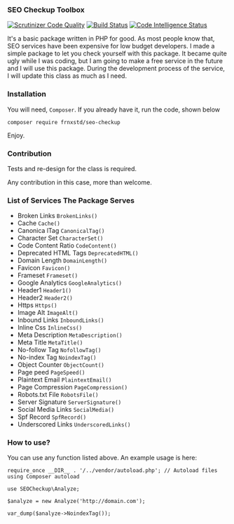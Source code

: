 ### SEO Checkup Toolbox

[![Scrutinizer Code Quality](https://scrutinizer-ci.com/g/frnxstd/seo-checkup/badges/quality-score.png?b=master)](https://scrutinizer-ci.com/g/frnxstd/seo-checkup/?branch=master)
[![Build Status](https://scrutinizer-ci.com/g/frnxstd/seo-checkup/badges/build.png?b=master)](https://scrutinizer-ci.com/g/frnxstd/seo-checkup/build-status/master)
[![Code Intelligence Status](https://scrutinizer-ci.com/g/frnxstd/seo-checkup/badges/code-intelligence.svg?b=master)](https://scrutinizer-ci.com/code-intelligence)

It's a basic package written in PHP for good. As most people know that, SEO services have been expensive for low budget 
developers. I made a simple package to let you check yourself with this package. It became quite ugly while I was coding,
but I am going to make a free service in the future and I will use this package. During the development process of the service, 
I will update this class as much as I need.

### Installation

You will need, `Composer`. If you already have it, run the code, shown below
```
composer require frnxstd/seo-checkup
```

Enjoy.

### Contribution

Tests and re-design for the class is required. 

Any contribution in this case, more than welcome.

### List of Services The Package Serves

- Broken Links  `BrokenLinks()`
- Cache `Cache()`
- Canonica lTag `CanonicalTag()`
- Character Set `CharacterSet()`
- Code Content Ratio    `CodeContent()`
- Deprecated HTML Tags  `DeprecatedHTML()`
- Domain Length `DomainLength()`
- Favicon   `Favicon()`
- Frameset  `Frameset()`
- Google Analytics  `GoogleAnalytics()`
- Header1   `Header1()`
- Header2   `Header2()`
- Https `Https()`
- Image Alt `ImageAlt()`
- Inbound Links `InboundLinks()`
- Inline Css    `InlineCss()`
- Meta Description  `MetaDescription()`
- Meta Title    `MetaTitle()`
- No-follow Tag `NofollowTag()`
- No-index Tag  `NoindexTag()`
- Object Counter    `ObjectCount()`
- Page peed `PageSpeed()`
- Plaintext Email   `PlaintextEmail()`
- Page Compression  `PageCompression()`
- Robots.txt File   `RobotsFile()`
- Server Signature  `ServerSignature()`
- Social Media Links    `SocialMedia()`
- Spf Record    `SpfRecord()`
- Underscored Links `UnderscoredLinks()`

### How to use?

You can use any function listed above. An example usage is here:
```
require_once __DIR__ . '/../vendor/autoload.php'; // Autoload files using Composer autoload

use SEOCheckup\Analyze;

$analyze = new Analyze('http://domain.com');

var_dump($analyze->NoindexTag());
```
